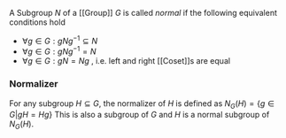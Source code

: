 A Subgroup $N$ of a [[Group]] $G$ is called *normal* if the following equivalent conditions hold

* $\forall g\in G: gNg^{-1}\subseteq N$
* $\forall g\in G: gNg^{-1} = N$ 
* $\forall g\in G: gN = Ng$ , i.e. left and right [[Coset]]s are equal

### Normalizer

For any subgroup $H\subseteq G$, the normalizer of $H$ is defined as $N_G(H)= \{g\in G | gH = Hg\}$
This is also a subgroup of $G$ and $H$ is a normal subgroup of $N_G(H)$.